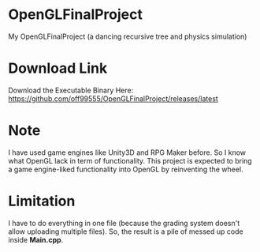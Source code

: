 # OpenGLFinalProject
My OpenGLFinalProject (a dancing recursive tree and physics simulation)

# Download Link
Download the Executable Binary Here:
https://github.com/off99555/OpenGLFinalProject/releases/latest

# Note
I have used game engines like Unity3D and RPG Maker before. So I know what
OpenGL lack in term of functionality. This project is expected to bring a
game engine-liked functionality into OpenGL by reinventing the wheel.

# Limitation
I have to do everything in one file (because the grading system
doesn't allow uploading multiple files). So, the result is a pile of messed up
code inside **Main.cpp**.
